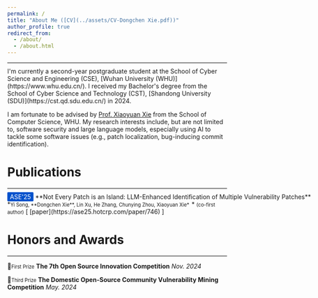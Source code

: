 ```yaml
---
permalink: /
title: "About Me ([CV](../assets/CV-Dongchen Xie.pdf))"
author_profile: true
redirect_from: 
  - /about/
  - /about.html
---
```

<hr style="border: 0; border-top: 1px solid #ddd; margin: 10px 0;">
I'm currently a second-year postgraduate student at the School of Cyber Science and Engineering (CSE), [Wuhan University (WHU)](https://www.whu.edu.cn/).  I received my Bachelor's degree from the School of Cyber Science and Technology (CST), [Shandong University (SDU)](https://cst.qd.sdu.edu.cn/) in 2024.

 I am fortunate to be advised by [Prof. Xiaoyuan Xie](https://xiaoyuanxie.github.io/) from the School of Computer Science, WHU. My research interests include, but are not limited to, software security and large language models, especially using AI to tackle some software issues (e.g., patch localization, bug-inducing commit identification).

# <a id="Publications"></a>Publications
<hr style="border: 0; border-top: 1px solid #ddd; margin: 10px 0;">
<span style="white-space: nowrap;">
  <span style="background-color: #0052cc; color: white; padding: 2px 6px; border-radius: 2px;">ASE'25</span> 
  **Not Every Patch is an Island: LLM-Enhanced Identification of Multiple Vulnerability Patches**
</span>
*<span style="font-size: 0.8em;">Yi Song, **Dongchen Xie**, Lin Xu, He Zhang, Chunying Zhou, Xiaoyuan Xie*&ensp;</span>* <span style="font-size: 0.8em;">(co-first author)</span> [ [paper](https://ase25.hotcrp.com/paper/746) ]

# <a id="Honors and Awards"></a>Honors and Awards
<hr style="border: 0; border-top: 1px solid #ddd; margin: 10px 0;">

  🥇<span style="font-size: 0.8em;">First Prize</span>
  **The 7th Open Source Innovation Competition**
  *Nov. 2024*
  
  🥉<span style="font-size: 0.8em;">Third Prize</span>
  **The Domestic Open-Source Community Vulnerability Mining Competition**
  *May. 2024*
